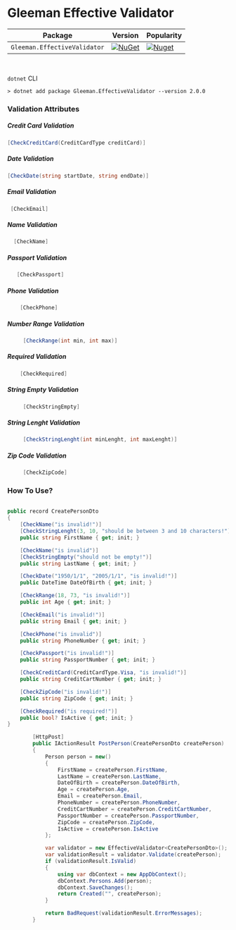 # Gleeman Effective Validator

| Package |  Version | Popularity |
| ------- | ----- | ----- |
| `Gleeman.EffectiveValidator` | [![NuGet](https://img.shields.io/nuget/v/Gleeman.EffectiveValidator.svg)](https://www.nuget.org/packages/Gleeman.EffectiveValidator) | [![Nuget](https://img.shields.io/nuget/dt/Gleeman.EffectiveValidator.svg)](https://www.nuget.org/packages/Gleeman.EffectiveValidator)
<br>

`dotnet` CLI
```
> dotnet add package Gleeman.EffectiveValidator --version 2.0.0
```

### Validation Attributes

##### Credit Card Validation
```csharp
[CheckCreditCard(CreditCardType creditCard)]
```
##### Date Validation
```csharp
[CheckDate(string startDate, string endDate)]
```
##### Email Validation
```csharp
 [CheckEmail]
```
##### Name Validation
```csharp
  [CheckName]
```
##### Passport Validation
```csharp
   [CheckPassport]
```
##### Phone Validation
```csharp
    [CheckPhone]
```
##### Number Range Validation
```csharp
     [CheckRange(int min, int max)]
```
##### Required Validation
```csharp
    [CheckRequired]
```
##### String Empty Validation
```csharp
     [CheckStringEmpty]
```
##### String Lenght Validation
```csharp
     [CheckStringLenght(int minLenght, int maxLenght)]
```
##### Zip Code Validation
```csharp
     [CheckZipCode]
```

### How To Use?
```csharp

public record CreatePersonDto
{
    [CheckName("is invalid!")]
    [CheckStringLenght(3, 10, "should be between 3 and 10 characters!")]
    public string FirstName { get; init; }

    [CheckName("is invalid")]
    [CheckStringEmpty("should not be empty!")]
    public string LastName { get; init; }

    [CheckDate("1950/1/1", "2005/1/1", "is invalid!")]
    public DateTime DateOfBirth { get; init; }

    [CheckRange(18, 73, "is invalid!")]
    public int Age { get; init; }

    [CheckEmail("is invalid!")]
    public string Email { get; init; }

    [CheckPhone("is invalid")]
    public string PhoneNumber { get; init; }

    [CheckPassport("is invalid!")]
    public string PassportNumber { get; init; }

    [CheckCreditCard(CreditCardType.Visa, "is invalid!")]
    public string CreditCartNumber { get; init; }

    [CheckZipCode("is invalid!")]
    public string ZipCode { get; init; }

    [CheckRequired("is required!")]
    public bool? IsActive { get; init; }
}

```
```csharp
        [HttpPost]
        public IActionResult PostPerson(CreatePersonDto createPerson)
        {
            Person person = new()
            {
                FirstName = createPerson.FirstName,
                LastName = createPerson.LastName,
                DateOfBirth = createPerson.DateOfBirth,
                Age = createPerson.Age,
                Email = createPerson.Email,
                PhoneNumber = createPerson.PhoneNumber,
                CreditCartNumber = createPerson.CreditCartNumber,
                PassportNumber = createPerson.PassportNumber,
                ZipCode = createPerson.ZipCode,
                IsActive = createPerson.IsActive
            };

            var validator = new EffectiveValidator<CreatePersonDto>();
            var validationResult = validator.Validate(createPerson);
            if (validationResult.IsValid)
            {
                using var dbContext = new AppDbContext();
                dbContext.Persons.Add(person);
                dbContext.SaveChanges();
                return Created("", createPerson);
            }

            return BadRequest(validationResult.ErrorMessages);
        }
```
